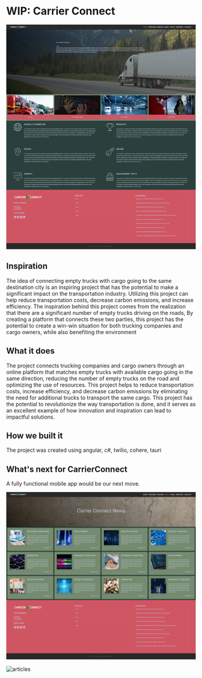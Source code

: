 # WIP: Carrier Connect
![Carrier Connect](Carrier-Connect.png)

## Inspiration

The idea of connecting empty trucks with cargo going to the same destination city is an inspiring project that has the potential to make a significant impact on the transportation industry. Utilizing this project can help reduce transportation costs, decrease carbon emissions, and increase efficiency. The inspiration behind this project comes from the realization that there are a significant number of empty trucks driving on the roads, By creating a platform that connects these two parties, this project has the potential to create a win-win situation for both trucking companies and cargo owners, while also benefiting the environment

## What it does

The project connects trucking companies and cargo owners through an online platform that matches empty trucks with available cargo going in the same direction, reducing the number of empty trucks on the road and optimizing the use of resources. This project helps to reduce transportation costs, increase efficiency, and decrease carbon emissions by eliminating the need for additional trucks to transport the same cargo. This project has the potential to revolutionize the way transportation is done, and it serves as an excellent example of how innovation and inspiration can lead to impactful solutions.

## How we built it

The project was created using angular, c#, twilio, cohere, tauri 

## What's next for CarrierConnect

A fully functional mobile app would be our next move.

![news](news.png)

![articles](articles.png)